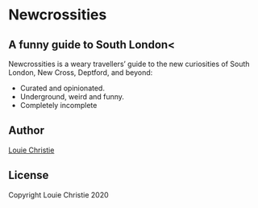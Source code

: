 # Newcrossities

## A funny guide to South London<

Newcrossities is a weary travellers’ guide to the new curiosities of South
London, New Cross, Deptford, and beyond:

- Curated and opinionated.
- Underground, weird and funny.
- Completely incomplete

## Author

[Louie Christie](https://www.louiechristie.com)

## License

Copyright Louie Christie 2020
